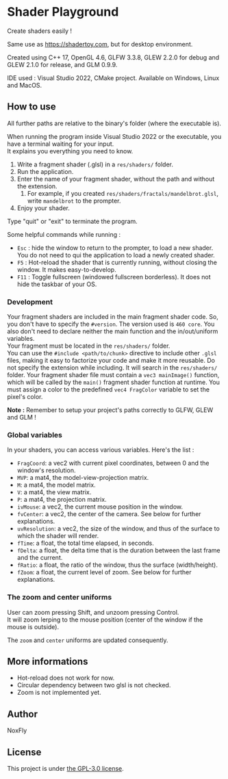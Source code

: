 # Shader Playground

Create shaders easily !

Same use as https://shadertoy.com, but for desktop environment.

Created using C++ 17, OpenGL 4.6, GLFW 3.3.8, GLEW 2.2.0 for debug and GLEW 2.1.0 for release, and GLM 0.9.9.

IDE used : Visual Studio 2022, CMake project. Available on Windows, Linux and MacOS.


## How to use

All further paths are relative to the binary's folder (where the executable is).

When running the program inside Visual Studio 2022 or the executable, you have a terminal waiting for your input.<br>
It explains you everything you need to know.

1. Write a fragment shader (<name>.glsl) in a `res/shaders/` folder.
1. Run the application.
1. Enter the name of your fragment shader, without the path and without the extension.
	1. For example, if you created `res/shaders/fractals/mandelbrot.glsl`, write `mandelbrot` to the prompter.
1. Enjoy your shader.

Type "quit" or "exit" to terminate the program.

Some helpful commands while running :
- `Esc` : hide the window to return to the prompter, to load a new shader. You do not need to qui the application to load a newly created shader.
- `F5` : Hot-reload the shader that is currently running, without closing the window. It makes easy-to-develop.
- `F11` : Toggle fullscreen (windowed fullscreen borderless). It does not hide the taskbar of your OS.


### Development

Your fragment shaders are included in the main fragment shader code. So, you don't have to specify the `#version`. The version used is `460 core`. You also don't need to declare neither the main function and the in/out/uniform variables.<br>
Your fragment must be located in the `res/shaders/` folder.<br>
You can use the `#include <path/to/chunk>` directive to include other `.glsl` files, making it easy to factorize your code and make it more reusable. Do not specify the extension while including. It will search in the `res/shaders/` folder.
Your fragment shader file must contain a `vec3 mainImage()` function, which will be called by the `main()` fragment shader function at runtime.
You must assign a color to the predefined `vec4 FragColor` variable to set the pixel's color.

**Note :** Remember to setup your project's paths correctly to GLFW, GLEW and GLM !


### Global variables

In your shaders, you can access various variables. Here's the list :

* `FragCoord`: a vec2 with current pixel coordinates, between 0 and the window's resolution.
* `MVP`: a mat4, the model-view-projection matrix.
* `M`: a mat4, the model matrix.
* `V`: a mat4, the view matrix.
* `P`: a mat4, the projection matrix.
* `ivMouse`: a vec2, the current mouse position in the window.
* `fvCenter`: a vec2, the center of the camera. See below for further explanations.
* `uvResolution`: a vec2, the size of the window, and thus of the surface to which the shader will render.
* `fTime`: a float, the total time elapsed, in seconds.
* `fDelta`: a float, the delta time that is the duration between the last frame and the current.
* `fRatio`: a float, the ratio of the window, thus the surface (width/height).
* `fZoom`: a float, the current level of zoom. See below for further explanations.


### The zoom and center uniforms

User can zoom pressing Shift, and unzoom pressing Control.<br>
It will zoom lerping to the mouse position (center of the window if the mouse is outside).

The `zoom` and `center` uniforms are updated consequently.


## More informations

- Hot-reload does not work for now.
- Circular dependency between two glsl is not checked.
- Zoom is not implemented yet.


## Author

NoxFly


## License

This project is under [the GPL-3.0 license](./LICENSE).
